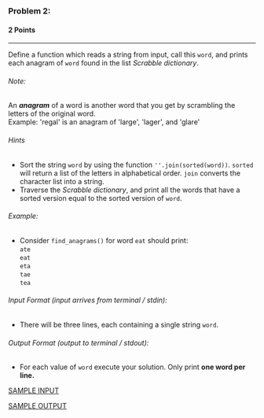 ### Problem 2:
#### 2 Points

---
Define a function which reads a string from input, call this <code>word</code>, and prints each anagram of <code>word</code> found in the list *Scrabble dictionary*. 

###### Note:
An ***anagram*** of a word is another word that you get by scrambling the letters of the original word.<br>
Example: 'regal' is an anagram of 'large', 'lager', and 'glare'

###### Hints
-  Sort the string <code>word</code> by using the function <code>''.join(sorted(word))</code>. <code>sorted</code> will return a list of the letters in alphabetical order. <code>join</code> converts the character list into a string.
-  Traverse the *Scrabble dictionary*, and print all the words that have a sorted version equal to the sorted version of <code>word</code>.

###### Example:
- Consider <code>find_anagrams()</code> for word <code>eat</code> should print:<br><code>ate</code><br><code>eat</code><br><code>eta</code><br><code>tae</code><br><code>tea</code>

###### Input Format (input arrives from terminal / stdin):

- There will be three lines, each containing a single string <code>word</code>.
###### Output Format (output to terminal / stdout):

- For each value of <code>word</code> execute your solution. Only print **one word per line.** 


[SAMPLE INPUT](input.txt)

[SAMPLE OUTPUT](output.txt)
